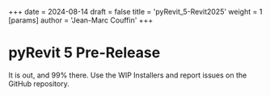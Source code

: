 +++ date = 2024-08-14 draft = false title = 'pyRevit_5-Revit2025' weight = 1 [params] author = 'Jean-Marc Couffin' +++

# pyRevit 5 Pre-Release
It is out, and 99% there.
Use the WIP Installers and report issues on the GitHub repository.
